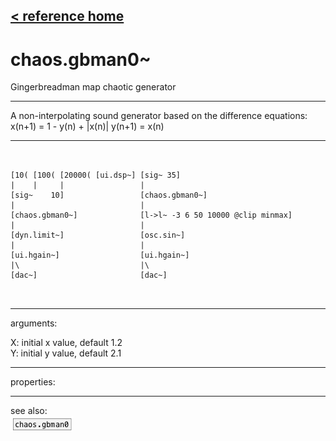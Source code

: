 [< reference home](index.html)
---

# chaos.gbman0~


Gingerbreadman map chaotic generator

---

A non-interpolating sound generator based on the difference equations:
x(n+1) = 1 - y(n) + |x(n)|
y(n+1) = x(n)
<br>


---


```


[10( [100( [20000( [ui.dsp~] [sig~ 35]
|    |     |                 |
[sig~    10]                 [chaos.gbman0~]
|                            |
[chaos.gbman0~]              [l->l~ -3 6 50 10000 @clip minmax]
|                            |
[dyn.limit~]                 [osc.sin~]
|                            |
[ui.hgain~]                  [ui.hgain~]
|\                           |\
[dac~]                       [dac~]

            
```

---
arguments:

X: initial x value, default 1.2<br>
Y: initial y value, default 2.1<br>

---
properties:


---
see also:<br>
[![chaos.gbman0](img/object_chaos.gbman0.png)](chaos.gbman0.html)
